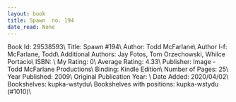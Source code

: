 ```yaml
---
layout: book
title: Spawn  no. 194
date_read: None
---
```


Book Id: 29538593\ 
Title: Spawn #194\ 
Author: Todd McFarlane\ 
Author l-f: McFarlane, Todd\ 
Additional Authors: Jay Fotos, Tom Orzechowski, Whilce Portacio\ 
ISBN: \ 
My Rating: 0\ 
Average Rating: 4.33\ 
Publisher: Image - Todd McFarlane Productions\ 
Binding: Kindle Edition\ 
Number of Pages: 25\ 
Year Published: 2009\ 
Original Publication Year: \ 
Date Added: 2020/04/02\ 
Bookshelves: kupka-wstydu\ 
Bookshelves with positions: kupka-wstydu (#1010)\ 

